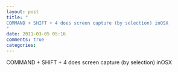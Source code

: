 ```yaml
---
layout: post
title: "
COMMAND + SHIFT + 4 does screen capture (by selection) inOSX
"
date: 2011-03-05 05:16
comments: true
categories: 
---
```


COMMAND + SHIFT + 4 does screen capture (by selection) inOSX

